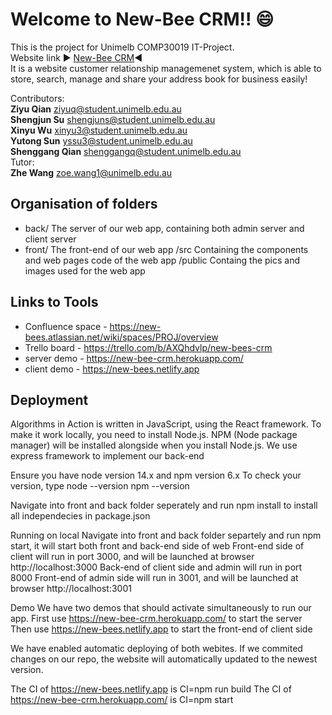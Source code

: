 # Welcome to New-Bee CRM!!  😄   
This is the project for Unimelb COMP30019 IT-Project.  
Website link :arrow_forward: [New-Bee CRM](https://www.google.com/):arrow_backward:  
It is a website customer relationship managemenet system, which is able to store, search, manage and share your address book for business easily!  

Contributors:  
**Ziyu Qian**   ziyuq@student.unimelb.edu.au  
**Shengjun Su** shengjuns@student.unimelb.edu.au  
**Xinyu Wu** xinyu3@student.unimelb.edu.au  
**Yutong Sun**  yssu3@student.unimelb.edu.au  
**Shenggang Qian** shenggangq@student.unimelb.edu.au  
Tutor:  
**Zhe Wang** zoe.wang1@unimelb.edu.au


## Organisation of folders
* back/
   The server of our web app, containing both admin server and client server
* front/
   The front-end of our web app
   /src
   Containing the components and web pages code of the web app
   /public
   Containg the pics and images used for the web app

## Links to Tools
 * Confluence space - https://new-bees.atlassian.net/wiki/spaces/PROJ/overview
 * Trello board - https://trello.com/b/AXQhdvlp/new-bees-crm
 * server demo - https://new-bee-crm.herokuapp.com/
 * client demo - https://new-bees.netlify.app

## Deployment
Algorithms in Action is written in JavaScript, using the React framework. To make it work locally, you need to install Node.js. NPM (Node package manager) will be installed alongside when you install Node.js. We use express framework to implement our back-end

Ensure you have node version 14.x and npm version 6.x
To check your version, type
node --version 
npm --version

Navigate into front and back folder seperately and run npm install to install all independecies in package.json

Running on local 
Navigate into front and back folder separtely and run npm start, it will start both front and back-end side of web
Front-end side of client will run in port 3000, and will be launched at browser http://localhost:3000
Back-end of client side and admin will run in port 8000
Front-end of admin side will run in 3001, and will be launched at browser http://localhost:3001

Demo
We have two demos that should activate simultaneously to run our app.
First use https://new-bee-crm.herokuapp.com/ to start the server
Then use https://new-bees.netlify.app to start the front-end of client side

We have enabled automatic deploying of both webites. If we commited changes on our repo, the website will automatically updated to the newest version.

The CI of https://new-bees.netlify.app is CI=npm run build
The CI of https://new-bee-crm.herokuapp.com/ is CI=npm start



